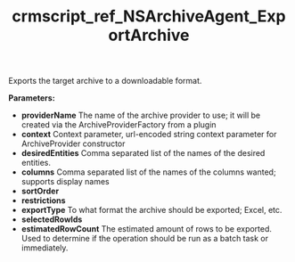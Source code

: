 ﻿---
title: crmscript_ref_NSArchiveAgent_ExportArchive
description: ExportArchiveResult ExportArchive(String providerName, String context, StringArray desiredEntities, StringArray columns, ArchiveOrderByInfoArray sortOrder, ArchiveRestrictionInfoArray restrictions, String exportType, StringArray selectedRowIds, Integer estimatedRowCount)
intellisense: NSArchiveAgent.ExportArchive
keywords: NSArchiveAgent,ExportArchive
so.topic: reference
---

Exports the target archive to a downloadable format.

**Parameters:**
 - **providerName** The name of the archive provider to use; it will be created via the ArchiveProviderFactory from a plugin
 - **context** Context parameter, url-encoded string context parameter for ArchiveProvider constructor
 - **desiredEntities** Comma separated list of the names of the desired entities.
 - **columns** Comma separated list of the names of the columns wanted; supports display names
 - **sortOrder** 
 - **restrictions** 
 - **exportType** To what format the archive should be exported; Excel, etc.
 - **selectedRowIds** 
 - **estimatedRowCount** The estimated amount of rows to be exported. Used to determine if the operation should be run as a batch task or immediately.
